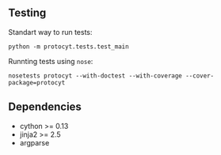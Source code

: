 Testing
-------

Standart way to run tests:

    python -m protocyt.tests.test_main
    
Runnting tests using `nose`:

    nosetests protocyt --with-doctest --with-coverage --cover-package=protocyt


Dependencies
------------

 - cython >= 0.13
 - jinja2 >= 2.5
 - argparse
